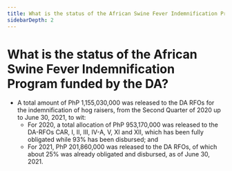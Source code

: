 ```yaml
---
title: What is the status of the African Swine Fever Indemnification Program funded by the DA?
sidebarDepth: 2
---
```


# What is the status of the African Swine Fever Indemnification Program funded by the DA?


 - A total amount of PhP 1,155,030,000 was released to the DA RFOs for the indemnification of hog raisers, from the Second Quarter of 2020 up to June 30, 2021, to wit:
     - For 2020, a total allocation of PhP 953,170,000 was released to the DA-RFOs CAR, I, II, III, IV-A, V, XI and XII, which has been fully obligated while 93% has been disbursed; and
     - For 2021, PhP 201,860,000 was released to the DA RFOs, of which about 25% was already obligated and disbursed, as of June 30, 2021.
